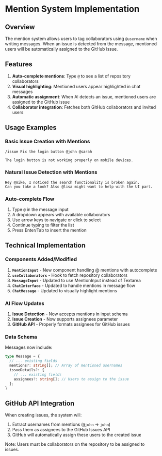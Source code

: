 # Mention System Implementation

## Overview

The mention system allows users to tag collaborators using `@username` when writing messages. When an issue is detected from the message, mentioned users will be automatically assigned to the GitHub issue.

## Features

1. **Auto-complete mentions**: Type `@` to see a list of repository collaborators
2. **Visual highlighting**: Mentioned users appear highlighted in chat messages  
3. **Automatic assignment**: When AI detects an issue, mentioned users are assigned to the GitHub issue
4. **Collaborator integration**: Fetches both GitHub collaborators and invited users

## Usage Examples

### Basic Issue Creation with Mentions
```
/issue Fix the login button @john @sarah

The login button is not working properly on mobile devices.
```

### Natural Issue Detection with Mentions
```
Hey @mike, I noticed the search functionality is broken again. 
Can you take a look? Also @lisa might want to help with the UI part.
```

### Auto-complete Flow
1. Type `@` in the message input
2. A dropdown appears with available collaborators
3. Use arrow keys to navigate or click to select
4. Continue typing to filter the list
5. Press Enter/Tab to insert the mention

## Technical Implementation

### Components Added/Modified

1. **`MentionInput`** - New component handling @ mentions with autocomplete
2. **`useCollaborators`** - Hook to fetch repository collaborators
3. **`MessageInput`** - Updated to use MentionInput instead of Textarea
4. **`ChatInterface`** - Updated to handle mentions in message flow
5. **`ChatMessage`** - Updated to visually highlight mentions

### AI Flow Updates

1. **Issue Detection** - Now accepts mentions in input schema
2. **Issue Creation** - Now supports assignees parameter
3. **GitHub API** - Properly formats assignees for GitHub issues

### Data Schema

Messages now include:
```typescript
type Message = {
  // ... existing fields
  mentions?: string[]; // Array of mentioned usernames
  issueDetails?: {
    // ... existing fields
    assignees?: string[]; // Users to assign to the issue
  };
}
```

## GitHub API Integration

When creating issues, the system will:
1. Extract usernames from mentions (`@john` → `john`)
2. Pass them as assignees to the GitHub Issues API
3. GitHub will automatically assign these users to the created issue

Note: Users must be collaborators on the repository to be assigned to issues.